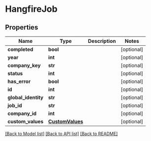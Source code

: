 # HangfireJob

## Properties
Name | Type | Description | Notes
------------ | ------------- | ------------- | -------------
**completed** | **bool** |  | [optional] 
**year** | **int** |  | [optional] 
**company_key** | **str** |  | [optional] 
**status** | **int** |  | [optional] 
**has_error** | **bool** |  | [optional] 
**id** | **int** |  | [optional] 
**global_identity** | **str** |  | [optional] 
**job_id** | **str** |  | [optional] 
**company_id** | **int** |  | [optional] 
**custom_values** | [**CustomValues**](CustomValues.md) |  | [optional] 

[[Back to Model list]](../README.md#documentation-for-models) [[Back to API list]](../README.md#documentation-for-api-endpoints) [[Back to README]](../README.md)

